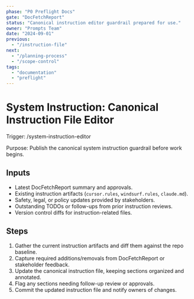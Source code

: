 ```yaml
---
phase: "P0 Preflight Docs"
gate: "DocFetchReport"
status: "Canonical instruction editor guardrail prepared for use."
owner: "Prompts Team"
date: "2024-09-01"
previous:
  - "/instruction-file"
next:
  - "/planning-process"
  - "/scope-control"
tags:
  - "documentation"
  - "preflight"
---
```


# System Instruction: Canonical Instruction File Editor

Trigger: /system-instruction-editor

Purpose: Publish the canonical system instruction guardrail before work begins.

## Inputs

- Latest DocFetchReport summary and approvals.
- Existing instruction artifacts (`cursor.rules`, `windsurf.rules`, `claude.md`).
- Safety, legal, or policy updates provided by stakeholders.
- Outstanding TODOs or follow-ups from prior instruction reviews.
- Version control diffs for instruction-related files.

## Steps

1. Gather the current instruction artifacts and diff them against the repo baseline.
2. Capture required additions/removals from DocFetchReport or stakeholder feedback.
3. Update the canonical instruction file, keeping sections organized and annotated.
4. Flag any sections needing follow-up review or approvals.
5. Commit the updated instruction file and notify owners of changes.
